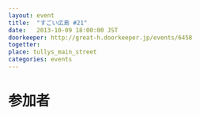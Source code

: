 ```yaml
---
layout: event
title:  "すごい広島 #21"
date:   2013-10-09 18:00:00 JST
doorkeeper: http://great-h.doorkeeper.jp/events/6458
togetter:
place: tullys_main_street
categories: events
---
```


# 参加者
